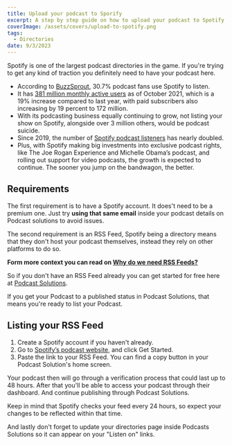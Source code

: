 ```yaml
---
title: Upload your podcast to Sporify
excerpt: A step by step guide on how to upload your podcast to Spotify
coverImage: /assets/covers/upload-to-spotify.png
tags:
  - Directories
date: 9/3/2023
---
```



Spotify is one of the largest podcast directories in the game. If you're trying to get any kind of traction you definitely need to have your podcast here.

- According to [BuzzSprout](https://www.buzzsprout.com/blog/podcast-statistics), 30.7% podcast fans use Spotify to listen. 
- It has [381 million monthly active users](https://newsroom.spotify.com/2021-10-27/spotify-reports-third-quarter-2021-earnings/) as of October 2021, which is a 19% increase compared to last year, with paid subscribers also increasing by 19 percent to 172 million. 
- With its podcasting business equally continuing to grow, not listing your show on Spotify, alongside over 3 million others, would be podcast suicide. 
- Since 2019, the number of [Spotify podcast listeners](https://podcasters.spotify.com/) has nearly doubled.
- Plus, with Spotify making big investments into exclusive podcast rights, like The Joe Rogan Experience and Michelle Obama’s podcast, and rolling out support for video podcasts, the growth is expected to continue. The sooner you jump on the bandwagon, the better.

## Requirements

The first requirement is to have a Spotify account. It does't  need to be a premium one. Just try __using that same email__ inside your podcast details on Podcast solutions to avoid issues. 

The second requirement is an RSS Feed, Spotify being a directory means that they don't host your podcast themselves, instead they rely on other platforms to do so.

__Form more context you can read on <a href="https://blog.podcastsolutions.org/why-do-podcasts-need-rss-feeds" target="_blank"> Why do we need RSS Feeds?</a>__

So if you don't have an RSS Feed already you can get started for free here at  <a href="https://podcastsolutions.org/signup" target="_blank"> Podcast Solutions</a>.

If you get your Podcast to a published status in Podcast Solutions, that means you're ready to list your Podcast.

## Listing your RSS Feed

1. Create a Spotify account if you haven't already.
2. Go to [Spotify’s podcast website](https://podcasters.spotify.com/dash/submit), and click Get Started.
3. Paste the link to your RSS Feed. You can find a copy button in your Podcast Solution's home screen.

Your podcast then will go through a verification process that could last up to 48 hours. After that you'll be able to access your podcast through their dashboard. And continue publishing through Podcast Solutions.

Keep in mind that Spotify checks your feed every 24 hours, so expect your changes to be reflected within that time.

And lastly don't forget to update your directories page inside Podcasts Solutions so it can appear on your "Listen on" links.




